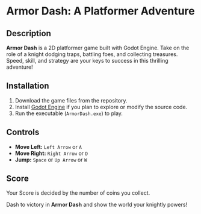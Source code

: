 # Armor Dash: A Platformer Adventure

## Description
**Armor Dash** is a 2D platformer game built with Godot Engine. Take on the role of a knight dodging traps, battling foes, and collecting treasures. Speed, skill, and strategy are your keys to success in this thrilling adventure!

## Installation
1. Download the game files from the repository.
2. Install [Godot Engine](https://godotengine.org/download) if you plan to explore or modify the source code.
3. Run the executable (`ArmorDash.exe`) to play.

## Controls
- **Move Left:** `Left Arrow` or `A`
- **Move Right:** `Right Arrow` or `D`
- **Jump:** `Space` or `Up Arrow` or `W` 

## Score
Your Score is decided by the number of coins you collect.

Dash to victory in **Armor Dash** and show the world your knightly powers!
